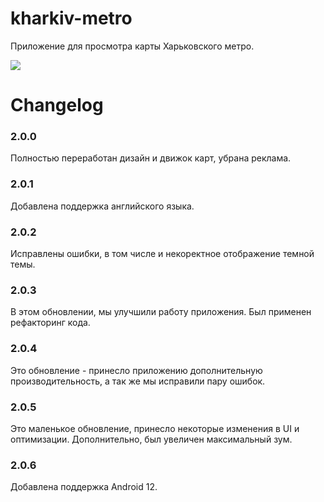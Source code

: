 # kharkiv-metro
 Приложение для просмотра карты Харьковского метро.

<a href="https://play.google.com/store/apps/details?id=unicon.metro.kharkiv">
	<img src="https://lh3.googleusercontent.com/cjsqrWQKJQp9RFO7-hJ9AfpKzbUb_Y84vXfjlP0iRHBvladwAfXih984olktDhPnFqyZ0nu9A5jvFwOEQPXzv7hr3ce3QVsLN8kQ2Ao=s0"></img>
</a>

# Changelog
### 2.0.0
Полностью переработан дизайн и движок карт, убрана реклама.

### 2.0.1
Добавлена поддержка английского языка.

### 2.0.2
Исправлены ошибки, в том числе и некоректное отображение темной темы.

### 2.0.3
В этом обновлении, мы улучшили работу приложения. Был применен рефакторинг кода.

### 2.0.4
Это обновление - принесло приложению дополнительную производительность, а так же мы исправили пару ошибок.

### 2.0.5
Это маленькое обновление, принесло некоторые изменения в UI и оптимизации. Дополнительно, был увеличен максимальный зум.

### 2.0.6
Добавлена поддержка Android 12.